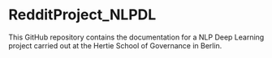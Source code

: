 # RedditProject_NLPDL
This GitHub repository contains the documentation for a NLP Deep Learning project carried out at the Hertie School of Governance in Berlin.
